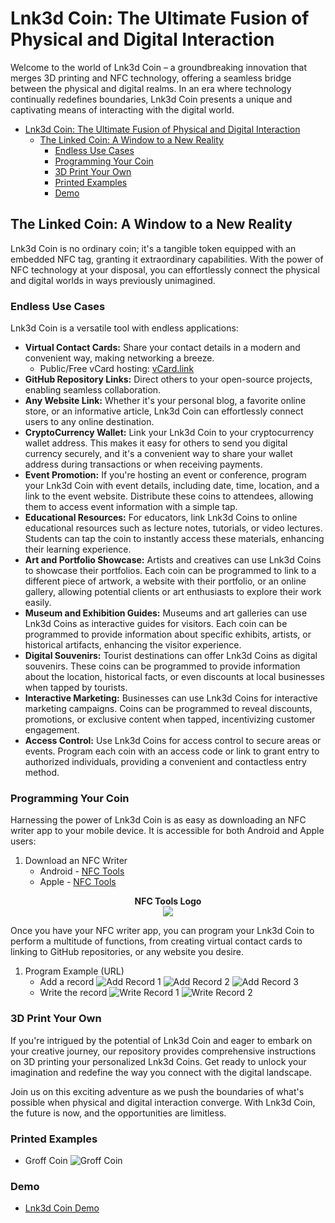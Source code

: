 # Lnk3d Coin: The Ultimate Fusion of Physical and Digital Interaction
Welcome to the world of Lnk3d Coin – a groundbreaking innovation that merges 3D printing and NFC technology, offering a seamless bridge between the physical and digital realms. In an era where technology continually redefines boundaries, Lnk3d Coin presents a unique and captivating means of interacting with the digital world.

- [Lnk3d Coin: The Ultimate Fusion of Physical and Digital Interaction](#lnk3d-coin-the-ultimate-fusion-of-physical-and-digital-interaction)
  - [The Linked Coin: A Window to a New Reality](#the-linked-coin-a-window-to-a-new-reality)
    - [Endless Use Cases](#endless-use-cases)
    - [Programming  Your Coin](#programming--your-coin)
    - [3D Print Your Own](#3d-print-your-own)
    - [Printed Examples](#printed-examples)
    - [Demo](#demo)

## The Linked Coin: A Window to a New Reality
Lnk3d Coin is no ordinary coin; it's a tangible token equipped with an embedded NFC tag, granting it extraordinary capabilities. With the power of NFC technology at your disposal, you can effortlessly connect the physical and digital worlds in ways previously unimagined.

### Endless Use Cases

Lnk3d Coin is a versatile tool with endless applications:

- **Virtual Contact Cards:** Share your contact details in a modern and convenient way, making networking a breeze.
  - Public/Free vCard hosting: [vCard.link](https://vcard.link/card/)
- **GitHub Repository Links:** Direct others to your open-source projects, enabling seamless collaboration.
- **Any Website Link:** Whether it's your personal blog, a favorite online store, or an informative article, Lnk3d Coin can effortlessly connect users to any online destination.
- **CryptoCurrency Wallet:** Link your Lnk3d Coin to your cryptocurrency wallet address. This makes it easy for others to send you digital currency securely, and it's a convenient way to share your wallet address during transactions or when receiving payments.
- **Event Promotion:** If you're hosting an event or conference, program your Lnk3d Coin with event details, including date, time, location, and a link to the event website. Distribute these coins to attendees, allowing them to access event information with a simple tap.
- **Educational Resources:** For educators, link Lnk3d Coins to online educational resources such as lecture notes, tutorials, or video lectures. Students can tap the coin to instantly access these materials, enhancing their learning experience.
- **Art and Portfolio Showcase:** Artists and creatives can use Lnk3d Coins to showcase their portfolios. Each coin can be programmed to link to a different piece of artwork, a website with their portfolio, or an online gallery, allowing potential clients or art enthusiasts to explore their work easily.
- **Museum and Exhibition Guides:** Museums and art galleries can use Lnk3d Coins as interactive guides for visitors. Each coin can be programmed to provide information about specific exhibits, artists, or historical artifacts, enhancing the visitor experience.
- **Digital Souvenirs:** Tourist destinations can offer Lnk3d Coins as digital souvenirs. These coins can be programmed to provide information about the location, historical facts, or even discounts at local businesses when tapped by tourists.
- **Interactive Marketing:** Businesses can use Lnk3d Coins for interactive marketing campaigns. Coins can be programmed to reveal discounts, promotions, or exclusive content when tapped, incentivizing customer engagement.
- **Access Control:** Use Lnk3d Coins for access control to secure areas or events. Program each coin with an access code or link to grant entry to authorized individuals, providing a convenient and contactless entry method.

### Programming  Your Coin

Harnessing the power of Lnk3d Coin is as easy as downloading an NFC writer app to your mobile device. It is accessible for both Android and Apple users:

1. Download an NFC Writer
   - Android - [NFC Tools](https://play.google.com/store/apps/details?id=com.wakdev.wdnfc&hl=en_US&gl=US)
   - Apple - [NFC Tools](https://apps.apple.com/us/app/nfc-tools/id1252962749)

<p align="center">
<strong>NFC Tools Logo</strong>
<br>
<img src="./img/nfc-tools-logo.png" />
</p>

Once you have your NFC writer app, you can program your Lnk3d Coin to perform a multitude of functions, from creating virtual contact cards to linking to GitHub repositories, or any website you desire.



1. Program Example (URL)
   - Add a record
    ![Add Record 1](./img/Add_Record1.JPEG)
    ![Add Record 2](./img/Add_Record2.JPEG)
    ![Add Record 3](./img/Add_Record3.JPEG)
   - Write the record
    ![Write Record 1](./img/Write_Record1.JPEG)
    ![Write Record 2](./img/Write_Record2.JPEG)

### 3D Print Your Own

If you're intrigued by the potential of Lnk3d Coin and eager to embark on your creative journey, our repository provides comprehensive instructions on 3D printing your personalized Lnk3d Coins. Get ready to unlock your imagination and redefine the way you connect with the digital landscape.

Join us on this exciting adventure as we push the boundaries of what's possible when physical and digital interaction converge. With Lnk3d Coin, the future is now, and the opportunities are limitless.

### Printed Examples
- Groff Coin
![Groff Coin](./img/Groff_Coin.JPEG)

### Demo
- [Lnk3d Coin Demo](https://youtu.be/oOXusw8X2g0)